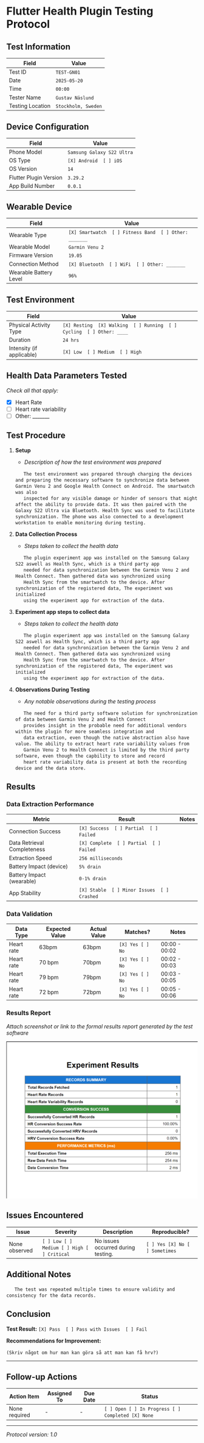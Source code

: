 # Flutter Health Plugin Testing Protocol

## Test Information

| Field | Value               |
|-------|---------------------|
| Test ID | `TEST-GN01`         |
| Date | `2025-05-20`        |
| Time | `00:00`             |
| Tester Name | `Gustav Näslund`    |
| Testing Location | `Stockholm, Sweden` |

## Device Configuration

| Field | Value                      |
|-------|----------------------------|
| Phone Model | `Samsung Galaxy S22 Ultra` |
| OS Type | `[X] Android  [ ] iOS`     |
| OS Version | `14`                       |
| Flutter Plugin Version | `3.29.2`                   |
| App Build Number | `0.0.1`                    |

## Wearable Device

| Field | Value                                                  |
|-------|--------------------------------------------------------|
| Wearable Type | `[X] Smartwatch  [ ] Fitness Band  [ ] Other: _______` |
| Wearable Model | `Garmin Venu 2`                                        |
| Firmware Version | `19.05`                                                |
| Connection Method | `[X] Bluetooth  [ ] WiFi  [ ] Other: _______`          |
| Wearable Battery Level | `96%`                                                  |

## Test Environment

| Field | Value                                                                 |
|-------|-----------------------------------------------------------------------|
| Physical Activity Type | `[X] Resting  [X] Walking  [ ] Running  [ ] Cycling  [ ] Other: ____` |
| Duration | `24 hrs`                                                              |
| Intensity (if applicable) | `[X] Low  [ ] Medium  [ ] High`                                       |

## Health Data Parameters Tested

*Check all that apply:*

- [X] Heart Rate
- [ ] Heart rate variability
- [ ] Other: _______

## Test Procedure

1. **Setup**
    - _Description of how the test environment was prepared_
   ```
      The test environment was prepared through charging the devices and preparing the necessary software to synchronize data between Garmin Venu 2 and Google Health Connect on Android. The smartwatch was also
      inspected for any visible damage or hinder of sensors that might affect the ability to provide data. It was then paired with the Galaxy S22 Ultra via Bluetooth. Health Sync was used to facilitate synchronization. The phone was also connected to a development workstation to enable monitoring during testing.
   ```

2. **Data Collection Process**
    - _Steps taken to collect the health data_
   ```
      The plugin experiment app was installed on the Samsung Galaxy S22 aswell as Health Sync, which is a third party app
      needed for data synchronization between the Garmin Venu 2 and Health Connect. Then gathered data was synchronized using
      Health Sync from the smartwatch to the device. After synchronization of the registered data, The experiment was initialized
      using the experiment app for extraction of the data.
   ```

3. **Experiment app steps to collect data**
    - _Steps taken to collect the health data_
   ```
      The plugin experiment app was installed on the Samsung Galaxy S22 aswell as Health Sync, which is a third party app
      needed for data synchronization between the Garmin Venu 2 and Health Connect. Then gathered data was synchronized using
      Health Sync from the smartwatch to the device. After synchronization of the registered data, The experiment was initialized
      using the experiment app for extraction of the data.
   ```

4. **Observations During Testing**
    - _Any notable observations during the testing process_
   ```
      The need for a third party software solution for synchronization of data between Garmin Venu 2 and Health Connect
      provides insight in the probable need for additional vendors within the plugin for more seamless integration and
      data extraction, even though the native abstraction also have value. The ability to extract heart rate variability values from 
      Garmin Venu 2 to Health Connect is limited by the third party software, even though the capbility to store and record
      heart rate variability data is present at both the recording device and the data store.
   ```

## Results

### Data Extraction Performance

| Metric | Result                                      | Notes |
|--------|---------------------------------------------|-------|
| Connection Success | `[X] Success  [ ] Partial  [ ] Failed`      | |
| Data Retrieval Completeness | `[X] Complete  [ ] Partial  [ ] Failed`     | |
| Extraction Speed | `256 milliseconds`                          | |
| Battery Impact (device) | `5% drain`                                  | |
| Battery Impact (wearable) | `0-1% drain`                                | |
| App Stability | `[X] Stable  [ ] Minor Issues  [ ] Crashed` | |

### Data Validation

| Data Type  | Expected Value | Actual Value | Matches?         | Notes         |
|------------|----------------|--------------|------------------|---------------|
| Heart rate | 63bpm          | 63bpm        | `[X] Yes [ ] No` | 00:00 - 00:02 |
| Heart rate | 70 bpm         | 70bpm        | `[X] Yes [ ] No` | 00:02 - 00:03 |
| Heart rate | 79 bpm         | 79bpm        | `[X] Yes [ ] No` | 00:03 - 00:05 |
| Heart rate | 72 bpm         | 72bpm        | `[X] Yes [ ] No` | 00:05 - 00:06 |

### Results Report

*Attach screenshot or link to the formal results report generated by the test software*

![Results Report](images/experimentation_results_android_garmin.png)

## Issues Encountered

| Issue | Severity | Description | Reproducible? |
|-------|----------|-------------|--------------|
| None observed | `[ ] Low [ ] Medium [ ] High [ ] Critical` | No issues occurred during testing. | `[ ] Yes [X] No [ ] Sometimes` |

## Additional Notes

```
   The test was repeated multiple times to ensure validity and consistency for the data records.
```

## Conclusion

**Test Result:** `[X] Pass  [ ] Pass with Issues  [ ] Fail`

**Recommendations for Improvement:**
```
(Skriv något om hur man kan göra så att man kan få hrv?)
```

---

## Follow-up Actions

| Action Item | Assigned To | Due Date | Status |
|-------------|-------------|----------|--------|
| None required| - |  - | `[ ] Open [ ] In Progress [ ] Completed [X] None` |

---

*Protocol version: 1.0*